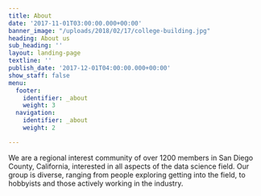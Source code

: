 ```yaml
---
title: About
date: '2017-11-01T03:00:00.000+00:00'
banner_image: "/uploads/2018/02/17/college-building.jpg"
heading: About us
sub_heading: ''
layout: landing-page
textline: ''
publish_date: '2017-12-01T04:00:00.000+00:00'
show_staff: false
menu:
  footer:
    identifier: _about
    weight: 3
  navigation:
    identifier: _about
    weight: 2

---
```

We are a regional interest community of over 1200 members in San Diego County, California, interested in all aspects of the data science field. Our group is diverse, ranging from people exploring getting into the field, to hobbyists and those actively working in the industry.